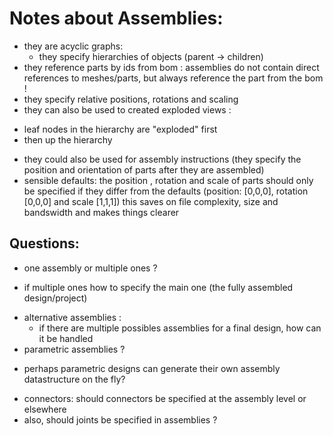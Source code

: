 
Notes about Assemblies:
=======================
- they are acyclic graphs: 
  *  they specify hierarchies of objects (parent -> children) 
- they reference parts by ids from bom : assemblies do not contain direct
references to meshes/parts, but always reference the part from the bom !
- they specify relative positions, rotations and scaling 
- they can also be used to created exploded views :
 * leaf nodes in the hierarchy are "exploded" first 
 * then up the hierarchy

- they could also be used for assembly instructions (they specify the position and 
orientation of parts after they are assembled)
- sensible defaults: the position , rotation and scale of parts should only be specified
if they differ from the defaults (position: [0,0,0], rotation [0,0,0] and scale [1,1,1])
this saves on file complexity, size and bandswidth and makes things clearer
 

Questions:
----------

- one assembly or multiple ones ?
 * if multiple ones how to specify the main one (the fully assembled design/project)
- alternative assemblies : 
  * if there are multiple possibles assemblies for a final design, how can it be handled
- parametric assemblies ?
 * perhaps parametric designs can generate their own assembly datastructure on the fly?
- connectors: should connectors be specified at the assembly level or elsewhere
- also, should joints be specified in assemblies ?


